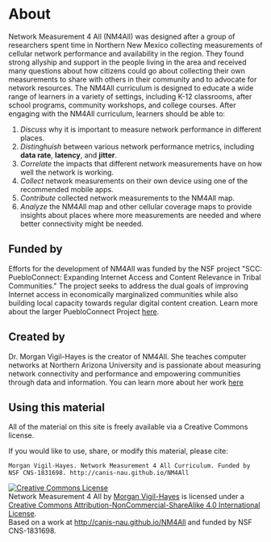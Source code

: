 # About
Network Measurement 4 All (NM4All) was designed after a group of researchers spent time in Northern New Mexico collecting measurements of cellular network performance and availability in the region. They found strong allyship and support in the people living in the area and received many questions about how citizens could go about collecting their own measurements to share with others in their community and to advocate for network resources. The NM4All curriculum is designed to educate a wide range of learners in a variety of settings, including K-12 classrooms, after school programs, community workshops, and college courses. After engaging with the NM4All curriculum, learners should be able to:

  1. _Discuss_ why it is important to measure network performance in different places.
  1. _Distinghuish_ between various network performance metrics, including __data rate__, __latency__, and __jitter__.
  1. _Correlate_ the impacts that different network measurements have on how well the network is working.
  1. _Collect_ network measurements on their own device using one of the recommended mobile apps.
  1. _Contribute_ collected network measurements to the NM4All map.
  1. _Analyze_ the NM4All map and other cellular coverage maps to provide insights about places where more measurements are needed and where better connectivity might be needed.

## Funded by
Efforts for the development of NM4All was funded by the NSF project "SCC: PuebloConnect: Expanding Internet Access and Content Relevance in Tribal Communities." The project seeks to address the dual goals of improving Internet access in economically marginalized communities while also building local capacity towards regular digital content creation. Learn more about the larger PuebloConnect Project [here](https://nsf.gov/awardsearch/showAward?AWD_ID=1831698&HistoricalAwards=false).

## Created by
Dr. Morgan Vigil-Hayes is the creator of NM4All. She teaches computer networks at Northern Arizona University and is passionate about measuring network connectivity and performance and empowering communities through data and information. You can learn more about her work [here](http://www.canis-lab.com)

## Using this material
All of the material on this site is freely available via a Creative Commons license.

If you would like to use, share, or modify this material, please cite:

```
Morgan Vigil-Hayes. Network Measurement 4 All Curriculum. Funded by NSF CNS-1831698. http://canis-nau.github.io/NM4All
```

<a rel="license" href="http://creativecommons.org/licenses/by-nc-sa/4.0/"><img alt="Creative Commons License" style="border-width:0" src="https://i.creativecommons.org/l/by-nc-sa/4.0/88x31.png" /></a><br /><span xmlns:dct="http://purl.org/dc/terms/" property="dct:title">Network Measurement 4 All</span> by <a xmlns:cc="http://creativecommons.org/ns#" href="http://canis-nau.github.io/NM4All" property="cc:attributionName" rel="cc:attributionURL">Morgan Vigil-Hayes</a> is licensed under a <a rel="license" href="http://creativecommons.org/licenses/by-nc-sa/4.0/">Creative Commons Attribution-NonCommercial-ShareAlike 4.0 International License</a>.<br />Based on a work at <a xmlns:dct="http://purl.org/dc/terms/" href="http://canis-nau.github.io/NM4All" rel="dct:source">http://canis-nau.github.io/NM4All</a> and funded by NSF CNS-1831698.
